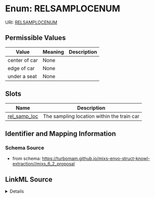 # Enum: RELSAMPLOCENUM



URI: [RELSAMPLOCENUM](RELSAMPLOCENUM)

## Permissible Values

| Value | Meaning | Description |
| --- | --- | --- |
| center of car | None |  |
| edge of car | None |  |
| under a seat | None |  |




## Slots

| Name | Description |
| ---  | --- |
| [rel_samp_loc](rel_samp_loc.md) | The sampling location within the train car |






## Identifier and Mapping Information







### Schema Source


* from schema: https://turbomam.github.io/mixs-envo-struct-knowl-extraction//mixs_6_2_proposal




## LinkML Source

<details>
```yaml
name: REL_SAMP_LOC_ENUM
from_schema: https://turbomam.github.io/mixs-envo-struct-knowl-extraction//mixs_6_2_proposal
rank: 1000
permissible_values:
  center of car:
    text: center of car
  edge of car:
    text: edge of car
  under a seat:
    text: under a seat

```
</details>
